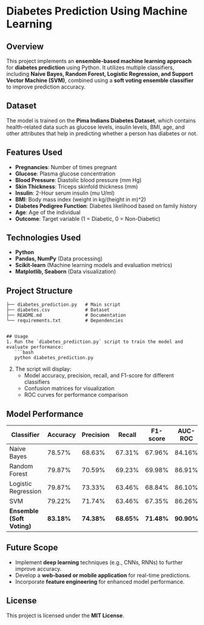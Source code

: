 # Diabetes Prediction Using Machine Learning

## Overview
This project implements an **ensemble-based machine learning approach** for **diabetes prediction** using Python. It utilizes multiple classifiers, including **Naive Bayes, Random Forest, Logistic Regression, and Support Vector Machine (SVM)**, combined using a **soft voting ensemble classifier** to improve prediction accuracy.

## Dataset
The model is trained on the **Pima Indians Diabetes Dataset**, which contains health-related data such as glucose levels, insulin levels, BMI, age, and other attributes that help in predicting whether a person has diabetes or not.

## Features Used
- **Pregnancies**: Number of times pregnant
- **Glucose**: Plasma glucose concentration
- **Blood Pressure**: Diastolic blood pressure (mm Hg)
- **Skin Thickness**: Triceps skinfold thickness (mm)
- **Insulin**: 2-Hour serum insulin (mu U/ml)
- **BMI**: Body mass index (weight in kg/(height in m)^2)
- **Diabetes Pedigree Function**: Diabetes likelihood based on family history
- **Age**: Age of the individual
- **Outcome**: Target variable (1 = Diabetic, 0 = Non-Diabetic)

## Technologies Used
- **Python**
- **Pandas, NumPy** (Data processing)
- **Scikit-learn** (Machine learning models and evaluation metrics)
- **Matplotlib, Seaborn** (Data visualization)

## Project Structure
```
├── diabetes_prediction.py   # Main script
├── diabetes.csv             # Dataset
├── README.md                # Documentation
└── requirements.txt         # Dependencies


## Usage
1. Run the `diabetes_prediction.py` script to train the model and evaluate performance:
   ```bash
   python diabetes_prediction.py
   ```
2. The script will display:
   - Model accuracy, precision, recall, and F1-score for different classifiers
   - Confusion matrices for visualization
   - ROC curves for performance comparison

## Model Performance
| Classifier         | Accuracy | Precision | Recall | F1-score | AUC-ROC |
|--------------------|----------|------------|--------|-----------|----------|
| Naive Bayes       | 78.57%  | 68.63%   | 67.31% | 67.96%  | 84.16%  |
| Random Forest     | 79.87%  | 70.59%   | 69.23% | 69.98%  | 86.91%  |
| Logistic Regression | 79.87% | 73.33% | 63.46% | 68.84% | 86.10%  |
| SVM               | 79.22%  | 71.74%   | 63.46% | 67.35%  | 86.26%  |
| **Ensemble (Soft Voting)** | **83.18%** | **74.38%** | **68.65%** | **71.48%** | **90.90%** |

## Future Scope
- Implement **deep learning** techniques (e.g., CNNs, RNNs) to further improve accuracy.
- Develop a **web-based or mobile application** for real-time predictions.
- Incorporate **feature engineering** for enhanced model performance.

## License
This project is licensed under the **MIT License**.


